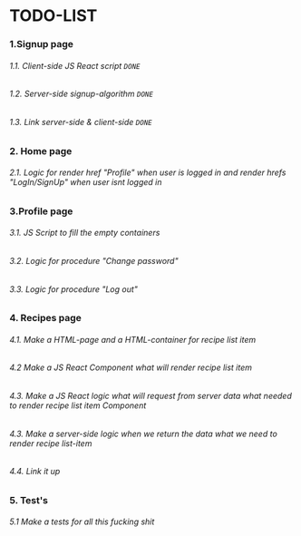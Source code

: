 # TODO-LIST
### 1.Signup page
###### 1.1. Client-side JS React script ```DONE```
###### 1.2. Server-side signup-algorithm ```DONE```
###### 1.3. Link server-side & client-side ```DONE```
### 2. Home page
###### 2.1. Logic for render href "Profile" when user is logged in and render hrefs "LogIn/SignUp" when user isnt logged in
### 3.Profile page
###### 3.1. JS Script to fill the empty containers
###### 3.2. Logic for procedure "Change password"
###### 3.3. Logic for procedure "Log out"
### 4. Recipes page
###### 4.1. Make a HTML-page and a HTML-container for recipe list item
###### 4.2 Make a JS React Component what will render recipe list item
###### 4.3. Make a JS React logic what will request from server data what needed to render recipe list item Component
###### 4.3. Make a server-side logic when we return the data what we need to render recipe list-item
###### 4.4. Link it up
### 5. Test's
###### 5.1 Make a tests for all this fucking shit